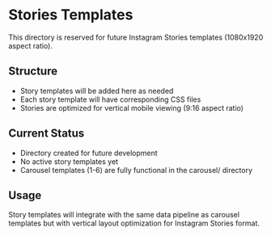 # Stories Templates

This directory is reserved for future Instagram Stories templates (1080x1920 aspect ratio).

## Structure
- Story templates will be added here as needed
- Each story template will have corresponding CSS files
- Stories are optimized for vertical mobile viewing (9:16 aspect ratio)

## Current Status
- Directory created for future development
- No active story templates yet
- Carousel templates (1-6) are fully functional in the carousel/ directory

## Usage
Story templates will integrate with the same data pipeline as carousel templates but with vertical layout optimization for Instagram Stories format.